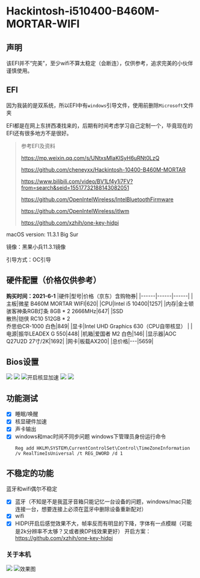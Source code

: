 # Hackintosh-i510400-B460M-MORTAR-WIFI

## 声明
该EFI并不“完美”，至少wifi不算太稳定（会断连），仅供参考，追求完美的小伙伴谨慎使用。

## EFI 
因为我装的是双系统，所以EFI中有`windows`引导文件，使用前删除`Microsoft`文件夹

EFI都是在网上东拼西凑找来的，后期有时间考虑学习自己定制一个，毕竟现在的EFI还有很多地方不是很好。

> 参考EFI及资料
> 
> https://mp.weixin.qq.com/s/UNtxsMIaKISyH6uRNt0LzQ
> 
> https://github.com/cheneyxx/Hackintosh-10400-B460M-MORTAR
> 
> https://www.bilibili.com/video/BV1Lf4y1i7FV?from=search&seid=15517732188143082051
> 
> https://github.com/OpenIntelWireless/IntelBluetoothFirmware
> 
> https://github.com/OpenIntelWireless/itlwm
> 
> https://github.com/xzhih/one-key-hidpi

macOS version: 11.3.1 Big Sur

镜像：黑果小兵11.3.1镜像

引导方式：OC引导

## 硬件配置（价格仅供参考）
**购买时间：2021-6-1**
|硬件|型号|价格（京东）含购物券|
|------|------|------|
|主板|微星 B460M MORTAR WIFI|620|
|CPU|Intel i5 10400|1257|
|内存|金士顿骇客神条RGB灯条 8GB * 2 2666MHz|647|
|SSD <br /> 散热|铠侠 RC10 512GB * 2 <br /> 乔思伯CR-1000 白色|849|
|显卡|Intel UHD Graphics 630（CPU自带核显） |
|电源|振华LEADEX G 550|448|
|机箱|爱国者 M2 白色|146|
|显示器|AOC Q27U2D 27寸/2K|1692|
|网卡|板载AX200|
|总价格|---|5659|

## Bios设置
![](./images/pic1.png)
![](./images/pic2.png)
![开启核显加速](./images/pic3.png)
![](./images/pic4.png)
![](./images/pic5.png)


## 功能测试
- [x] 睡眠/唤醒
- [x] 核显硬件加速
- [x] 声卡输出
- [x] windows和mac时间不同步问题
  windows下管理员身份运行命令
  ```
  Reg add HKLM\SYSTEM\CurrentControlSet\Control\TimeZoneInformation /v RealTimeIsUniversal /t REG_DWORD /d 1
  ```

## 不稳定的功能
蓝牙和wifi偶尔不稳定
- [x] 蓝牙（不知是不是我蓝牙音箱只能记忆一台设备的问题，windows/mac只能连接一台，想要连接上必须在蓝牙中删除设备重新配对）
- [x] wifi
- [x] HIDPI开启后感觉效果不大，帧率反而有明显的下降，字体有一点模糊（可能是2k分辨率不太够？又或者换DP线效果更好）
  开启方案：https://github.com/xzhih/one-key-hidpi

### 关于本机
![](./images/mac_info.png)
![效果图](./images/1624111106562.png)

